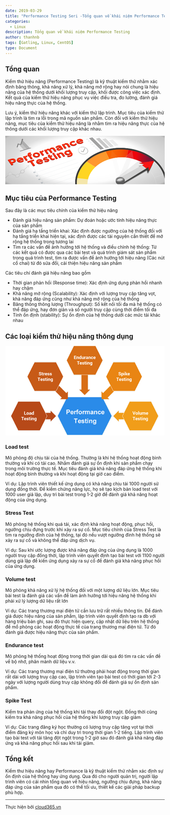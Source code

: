 ```yaml
---
date: 2019-03-29
title: "Performance Testing Seri -Tổng quan về khái niệm Performance Testing"
categories:
  - Linux
description: Tổng quan về khái niệm Performance Testing
author: thanhnb
tags: [Gatling, Linux, CentOS]
type: Document
---
```


## Tổng quan

Kiểm thử hiệu năng (Performance Testing) là kỹ thuật kiểm thử nhằm xác định băng thông, khả năng xử lý, khả năng mở rộng hay nói chung là hiệu năng của hệ thống dưới khối lượng truy cập, khối được công việc xác định. Kết quả của kiểm thử hiệu năng phục vụ việc điều tra, đo lường, đánh giá hiệu năng thực của hệ thống.

Lưu ý, kiểm thử hiệu năng khác với kiểm thử lập trình. Mục tiêu của kiểm thử lập trình là tìm ra lỗi trong mã nguồn sản phẩm. Còn đối với kiểm thử hiệu năng, mục tiêu của kiểm thử hiệu năng là nhằm tìm ra hiệu năng thực của hệ thông dưới các khối lượng truy cập khác nhau.

![](/images/img-performance-testing/pic2.png)

## Mục tiêu của Performance Testing

Sau đây là các mục tiêu chính của kiểm thử hiệu năng

- Đánh giá hiệu năng sản phẩm: Dự đoán hoặc ước tính hiệu năng thực của sản phẩm
- Đánh giá hạ tầng triển khai: Xác định được ngưỡng của hệ thống đối với hạ tầng triển khai hiện tại, xác định được các tài nguyên cần thiết để mở rộng hệ thống trong tương lai
- Tìm ra các vấn đề ảnh hưởng tới hệ thống và điều chỉnh hệ thống: Từ các kết quả có được qua các bài test và quá trình giám sát sản phẩm trong quá trình test, tìm ra được vấn đề ảnh hưởng tới hiệu năng (Các nút cổ chai) từ đó sửa đổi, cải thiện hiệu năng sản phẩm

Các tiêu chí đánh giá hiệu năng bao gồm

- Thời gian phản hồi (Response time): Xác định ứng dụng phản hồi nhanh hay chậm
- Khả năng mở rộng (Scalability): Xác định với lượng truy cập tăng vọt, khả năng đáp ứng cũng như khả năng mở rộng của hệ thống
- Băng thông thông lượng (Throughput): Số kết nối tối đa mà hệ thống có thể đáp ứng, hay đơn giản và số người truy cập cùng thời điểm tối đa
- Tính ổn định (stability): Sự ổn định của hệ thống dưới các mức tải khác nhau

## Các loại kiểm thử hiệu năng thông dụng

![](/images/img-performance-testing/pic1.jpg)

### Load test

Mô phỏng độ chịu tải của hệ thống. Thường là khi hệ thống hoạt động bình thường và khi có tải cao. Nhắm đánh giá sự ổn định khi sản phẩm chạy trong môi trường thực tế. Mục tiêu đánh giá khả năng đáp ứng hệ thống khi hoạt động bình thường và khi hoạt động tại giờ cao điểm.

Ví dụ: Lập trình viên thiết kế ứng dụng có khả năng chịu tải 1000 người sử dụng đồng thời. Để kiểm chứng năng lực, họ sẽ tạo kịch bản load test với 1000 user giả lập, duy trì bài test trong 1-2 giờ để đánh giá khả năng hoạt động của ứng dụng.

### Stress Test

Mô phỏng hệ thống khi quá tải, xác định khả năng hoạt động, phục hồi, ngưỡng chịu đựng trước khi xảy ra sự cố. Mục tiêu chính của Stress Test là tìm ra ngưỡng đỉnh của hệ thống, tại đó nếu vượt ngưỡng đỉnh hệ thống sẽ xảy ra sự cố và không thể đáp ứng dịch vụ.

Ví dụ: Sau khi ước lượng được khả năng đáp ứng của ứng dụng là 1000 người truy cập đồng thời, lập trình viên quyết định tạo bài test với 1100 người dùng giả lập để kiến ứng dụng xảy ra sự cố để đánh giá khả năng phục hồi của ứng dụng.

### Volume test

Mô phỏng khả năng xử lý hệ thống đối với một lượng dữ liệu lớn. Mục tiêu bài test là đánh giá các vấn đề làm ảnh hưởng tới hiệu năng hệ thống khi phải xử lý lượng dữ liệu rất lớn

Ví dụ: Các trang thương mại điện tử cần lưu trữ rất nhiều thông tin. Để đánh giá được hiệu năng của sản phẩm, lập trình viên quyết định tạo ra db với hàng triệu bản ghi, sau đó thực hiện query, cập nhật dữ liệu trên hệ thống để mổ phỏng các hoạt động thực tế của trang thương mại điện tử. Từ đó đánh giá được hiệu năng thực của sản phẩm.

### Endurance test

Mô phỏng hệ thống hoạt động trong thời gian dài quá đó tìm ra các vấn đề về bộ nhớ, phân mảnh dữ liệu v.v.

Ví dụ: Các trang thương mại điện tử thường phải hoạt động trong thời gian rất dài với lượng truy cập cao, lập trình viên tạo bài test có thời gian tới 2-3 ngày với lượng người dùng truy cập không đổi để đánh giá sự ổn định sản phẩm.

### Spike Test

Kiểm tra phản ứng của hệ thống khi tải thay đổi đột ngột. Đồng thời cũng kiếm tra khả năng phục hồi của hệ thống khi lượng truy cập giảm

Ví dụ: Các trang đăng ký học thường có lượng truy cập tăng vọt tại thời điểm đăng ký môn học và chỉ duy trì trong thời gian 1-2 tiếng. Lập trình viên tạo bài test với tải tăng đột ngột trong 1-2 giờ sau đó đánh giá khả năng đáp ứng và khả năng phục hồi sau khi tải giảm.


## Tổng kết

Kiểm thư hiệu năng hay Performance là kỹ thuật kiểm thử nhằm xác định sự ổn định của hệ thống hay ứng dụng. Qua đó cho người quản trị, người lập trình viên có cái nhin tổng quan về hiệu năng, ngưỡng chịu đựng, khả năng đáp ứng của sản phẩm qua đó có thể tối ưu, thiết kế các giải pháp backup phù hợp.

---
Thực hiện bởi <a href="https://cloud365.vn/" target="_blank">cloud365.vn</a>